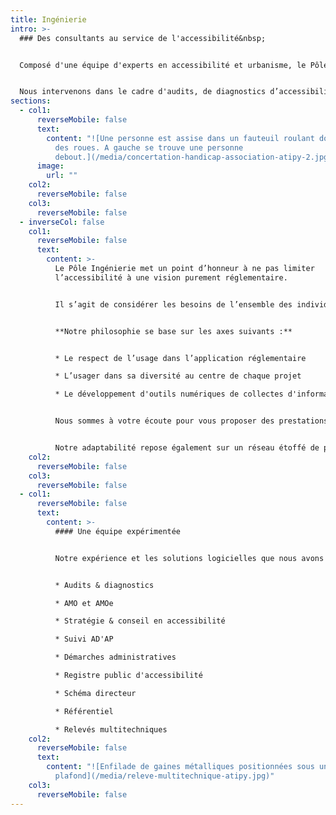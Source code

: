 ```yaml
---
title: Ingénierie
intro: >-
  ### Des consultants au service de l'accessibilité&nbsp;


  Composé d'une équipe d'experts en accessibilité et urbanisme, le Pôle Ingénierie vous accompagne dans la mise en accessibilité de votre patrimoine, d'espaces extérieurs (voirie et espace public) et dans le relevé de toutes autres données spécifiques. 


  Nous intervenons dans le cadre d'audits, de diagnostics d’accessibilité et de relevés multitechniques. Nous vous accompagnons également dans l'élaboration et la définition de votre stratégie d'amélioration de l'accessibilité pour l’ensemble de votre patrimoine et de vos infrastructures.
sections:
  - col1:
      reverseMobile: false
      text:
        content: "![Une personne est assise dans un fauteuil roulant dont on voit le bas
          des roues. A gauche se trouve une personne
          debout.](/media/concertation-handicap-association-atipy-2.jpg)"
      image:
        url: ""
    col2:
      reverseMobile: false
    col3:
      reverseMobile: false
  - inverseCol: false
    col1:
      reverseMobile: false
      text:
        content: >-
          Le Pôle Ingénierie met un point d’honneur à ne pas limiter
          l’accessibilité à une vision purement réglementaire.


          Il s’agit de considérer les besoins de l’ensemble des individus pour concevoir des espaces, des équipements et des services pour tous et toutes avant de le faire pour chacun et chacune.


          **Notre philosophie se base sur les axes suivants :**


          * Le respect de l’usage dans l’application réglementaire

          * L’usager dans sa diversité au centre de chaque projet

          * Le développement d'outils numériques de collectes d'informations pour répertorier et faciliter la gestion de votre patrimoine


          Nous sommes à votre écoute pour vous proposer des prestations sur-mesure afin de répondre à tous vos besoins. Nous mettons un point d’honneur à accorder à nos clients une attention égale quelque soit leur notoriété ou le montant du contrat.


          Notre adaptabilité repose également sur un réseau étoffé de partenaires dans de nombreux domaines et secteurs.
    col2:
      reverseMobile: false
    col3:
      reverseMobile: false
  - col1:
      reverseMobile: false
      text:
        content: >-
          #### Une équipe expérimentée


          Notre expérience et les solutions logicielles que nous avons développées, nous permettent de répondre à vos demandes concernant les thématiques suivantes :


          * Audits & d﻿iagnostics 

          * A﻿MO et AMOe

          * Stratégie & conseil en accessibilité

          * S﻿uivi AD'AP

          * D﻿émarches administratives

          * R﻿egistre public d'accessibilité

          * Schéma directeur

          * Référentiel

          * R﻿elevés multitechniques
    col2:
      reverseMobile: false
      text:
        content: "![Enfilade de gaines métalliques positionnées sous un
          plafond](/media/releve-multitechnique-atipy.jpg)"
    col3:
      reverseMobile: false
---
```

